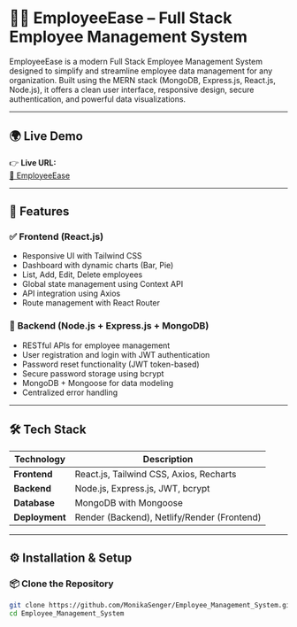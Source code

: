 # 👨‍💼 EmployeeEase – Full Stack Employee Management System

EmployeeEase is a modern Full Stack Employee Management System designed to simplify and streamline employee data management for any organization. Built using the MERN stack (MongoDB, Express.js, React.js, Node.js), it offers a clean user interface, responsive design, secure authentication, and powerful data visualizations.

---
## 🌍 Live Demo

👉 **Live URL:**  
[🔗 EmployeeEase](https://employee-management-system-frontend-td0u.onrender.com)

---
## 🚀 Features

### ✅ **Frontend (React.js)**
- Responsive UI with Tailwind CSS
- Dashboard with dynamic charts (Bar, Pie)
- List, Add, Edit, Delete employees
- Global state management using Context API
- API integration using Axios
- Route management with React Router

### 🔐 **Backend (Node.js + Express.js + MongoDB)**
- RESTful APIs for employee management
- User registration and login with JWT authentication
- Password reset functionality (JWT token-based)
- Secure password storage using bcrypt
- MongoDB + Mongoose for data modeling
- Centralized error handling

---

## 🛠️ Tech Stack

| Technology | Description |
|------------|-------------|
| **Frontend** | React.js, Tailwind CSS, Axios, Recharts |
| **Backend**  | Node.js, Express.js, JWT, bcrypt |
| **Database** | MongoDB with Mongoose |
| **Deployment** | Render (Backend), Netlify/Render (Frontend) |

---

## ⚙️ Installation & Setup

### 📦 Clone the Repository

```bash
git clone https://github.com/MonikaSenger/Employee_Management_System.git
cd Employee_Management_System
